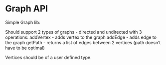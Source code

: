 # Graph API

Simple Graph lib:

Should support 2 types of graphs - directed and undirected with 3 operations:
addVertex - adds vertex to the graph
addEdge - adds edge to the graph
getPath - returns a list of edges between 2 vertices (path doesn’t have to be optimal)

Vertices should be of a user defined type.
